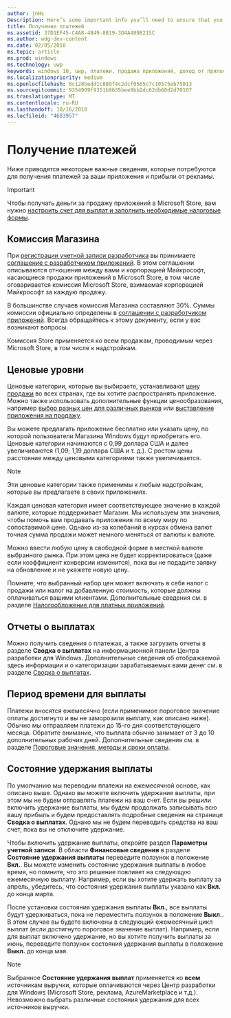```yaml
---
author: jnHs
Description: Here’s some important info you’ll need to ensure that you receive payment for your apps, in-app products (IAPs), and advertising earnings.
title: Получение платежей
ms.assetid: 37D1EF45-C4A8-4849-8819-3D4A4898215C
ms.author: wdg-dev-content
ms.date: 02/05/2018
ms.topic: article
ms.prod: windows
ms.technology: uwp
keywords: windows 10, uwp, платежи, продажа приложений, доход от приложения, выплата, плата store, удержание платежей, процент
ms.localizationpriority: medium
ms.openlocfilehash: 0c128bedd1c889f4c2dcf0565c7c10575eb75013
ms.sourcegitcommit: 9354909f9351b9635bee9bb2dc62db60d2d70107
ms.translationtype: MT
ms.contentlocale: ru-RU
ms.lasthandoff: 10/16/2018
ms.locfileid: "4683957"
---
```

# <a name="getting-paid"></a>Получение платежей
Ниже приводятся некоторые важные сведения, которые потребуются для получения платежей за ваши приложения и прибыли от рекламы.

> [!IMPORTANT]
> Чтобы получать деньги за продажу приложений в Microsoft Store, вам нужно [настроить счет для выплат и заполнить необходимые налоговые формы](setting-up-your-payout-account-and-tax-forms.md).

## <a name="store-fee"></a>Комиссия Магазина

При [регистрации учетной записи разработчика](http://go.microsoft.com/fwlink/p/?LinkID=615100) вы принимаете [соглашение с разработчиком приложений](https://docs.microsoft.com/legal/windows/agreements/app-developer-agreement). В этом соглашении описываются отношения между вами и корпорацией Майкрософт, касающиеся продажи приложений в Microsoft Store, в том числе оговаривается комиссия Microsoft Store, взимаемая корпорацией Майкрософт за каждую продажу.

В большинстве случаев комиссия Магазина составляют 30%. Суммы комиссии официально определены в [соглашении с разработчиком приложений](https://docs.microsoft.com/legal/windows/agreements/app-developer-agreement). Всегда обращайтесь к этому документу, если у вас возникают вопросы.

Комиссия Store применяется ко всем продажам, проводимым через Microsoft Store, в том числе к надстройкам.


## <a name="price-tiers"></a>Ценовые уровни

Ценовые категории, которые вы выбираете, устанавливают [цену продажи](set-and-schedule-app-pricing.md#base-price) во всех странах, где вы хотите распространять приложение. Можно также использовать дополнительные функции ценообразования, например [выбор разных цен для различных рынков](set-and-schedule-app-pricing.md#override-base-price-for-specific-markets) или [выставление приложения на продажу](put-apps-and-add-ons-on-sale.md).

Вы можете предлагать приложение бесплатно или указать цену, по которой пользователи Магазина Windows будут приобретать его. Ценовые категории начинаются с 0,99 доллара США и далее увеличиваются (1,09; 1,19 доллара США и т. д.). С ростом цены расстояние между ценовыми категориями также увеличивается.

> [!NOTE] 
> Эти ценовые категории также применимы к любым надстройкам, которые вы предлагаете в своих приложениях.

Каждая ценовая категория имеет соответствующее значение в каждой валюте, которые поддерживает Магазин. Мы используем эти значения, чтобы помочь вам продавать приложения по всему миру по сопоставимой цене. Однако из-за колебаний в курсах обмена валют точная сумма продажи может немного меняться от валюты к валюте.

Можно ввести любую цену в свободной форме в местной валюте выбранного рынка. При этом цена не будет корректироваться (даже если коэффициент конверсии изменится), пока вы не подадите заявку на обновление и не укажете новую цену. 

Помните, что выбранный набор цен может включать в себя налог с продажи или налог на добавленную стоимость, которые должны оплачиваться вашими клиентами. Дополнительные сведения см. в разделе [Налогообложение для платных приложений](tax-details-for-paid-apps.md).


## <a name="payout-reporting"></a>Отчеты о выплатах

Можно получить сведения о платежах, а также загрузить отчеты в разделе **Сводка о выплатах** на информационной панели Центра разработки для Windows. Дополнительные сведения об отображаемой здесь информации и о категоризации зарабатываемых вами денег см. в разделе [Сводка о выплатах](payout-summary.md).


## <a name="payout-timeframe"></a>Период времени для выплаты

Платежи вносятся ежемесячно (если применимое пороговое значение оплаты достигнуто и вы не заморозили выплату, как описано ниже). Обычно мы отправляем платежи до 15-го дня соответствующего месяца. Обратите внимание, что выплата обычно занимает от 3 до 10 дополнительных рабочих дней. Дополнительные сведения см. в разделе [Пороговые значения, методы и сроки оплаты](payment-thresholds-methods-and-timeframes.md).


##  <a name="payout-hold-status"></a>Состояние удержания выплаты

По умолчанию мы переводим платежи на ежемесячной основе, как описано выше. Однако вы можете включить удержание выплаты, при этом мы не будем отправлять платежи на ваш счет. Если вы решили включить удержание выплаты, мы будем продолжать записывать всю вашу прибыль и будем предоставлять подробные сведения на странице **Сводка о выплатах**. Однако мы не будем переводить средства на ваш счет, пока вы не отключите удержание. 

Чтобы включить удержание выплаты, откройте раздел **Параметры учетной записи**. В области **Финансовые сведения** в разделе **Состояние удержания выплаты** переведите ползунок в положение **Вкл.**. Вы можете изменить состояние удержания выплаты в любое время, но помните, что это решение повлияет на следующую ежемесячную выплату. Например, если вы хотите удержать выплату за апрель, убедитесь, что состояния удержания выплаты указано как **Вкл.** до конца марта.

После установки состояния удержания выплаты **Вкл.**, все выплаты будут удерживаться, пока не переместить ползунок в положение **Выкл.**. В этом случае вы будете включены в следующий ежемесячный цикл выплат (если достигнуто пороговое значение выплат). Например, если для выплат включено удержание, но вы хотите получить выплаты за июнь, переведите ползунок состояния удержания выплаты в положение **Выкл.** до конца мая.

> [!NOTE]
> Выбранное **Состояние удержания выплат** применяется ко **всем** источникам выручки, которые оплачиваются через Центр разработки для Windows (Microsoft Store, реклама, AzureMarketplace и т.д.). Невозможно выбрать различные состояния удержания для всех источников выручки.


 

 




